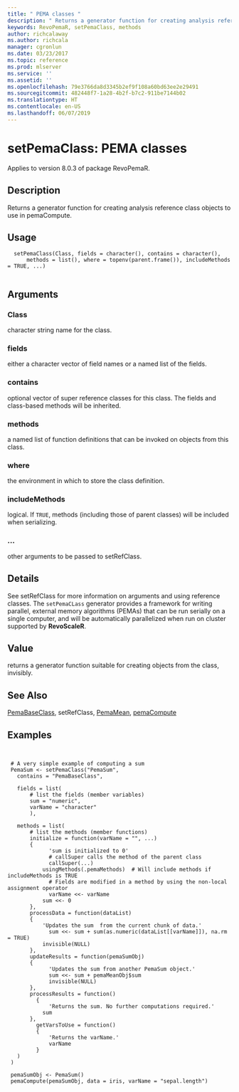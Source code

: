 ```yaml
---
title: " PEMA classes "
description: " Returns a generator function for creating analysis reference class objects to use in pemaCompute. "
keywords: RevoPemaR, setPemaClass, methods
author: richcalaway
ms.author: richcala
manager: cgronlun
ms.date: 03/23/2017
ms.topic: reference
ms.prod: mlserver
ms.service: ''
ms.assetid: ''
ms.openlocfilehash: 79e3766da8d3345b2ef9f108a60bd63ee2e29491
ms.sourcegitcommit: 482448f7-1a28-4b2f-b7c2-911be7144b02
ms.translationtype: HT
ms.contentlocale: en-US
ms.lasthandoff: 06/07/2019
---
```

 # <a name="setpemaclass--pema-classes"></a>setPemaClass:  PEMA classes 

 Applies to version 8.0.3 of package RevoPemaR.

 ## <a name="description"></a>Description

Returns a generator function for creating analysis reference class objects to use in pemaCompute.


 ## <a name="usage"></a>Usage

```   
  setPemaClass(Class, fields = character(), contains = character(), 
      methods = list(), where = topenv(parent.frame()), includeMethods = TRUE, ...)


```

 ## <a name="arguments"></a>Arguments



 ### <a name="class"></a>Class
  character string name for the class.  


 ### <a name="fields"></a>fields
  either a character vector of field names or a named list of the fields.   


 ### <a name="contains"></a>contains
  optional vector of super reference classes for this class. The fields  and class-based methods will be inherited.  



 ### <a name="methods"></a>methods
  a named list of function definitions that can be invoked on objects from this class.  



 ### <a name="where"></a>where
  the environment in which to store the class definition.  



 ### <a name="includemethods"></a>includeMethods
  logical.  If `TRUE`, methods (including those of parent classes) will be included when serializing.  



 ###  <a name=""></a>...
  other arguments to be passed to setRefClass.    



 ## <a name="details"></a>Details

See setRefClass for more information on arguments and using reference classes.
The `setPemaCLass` generator provides a framework for writing parallel, external memory algorithms (PEMAs) that can be run serially on a single computer, and will be automatically parallelized when run on cluster supported by **RevoScaleR**.


 ## <a name="value"></a>Value

returns a generator function suitable for creating objects from the class, invisibly.







 ## <a name="see-also"></a>See Also

[PemaBaseClass](pemabaseclass.md), setRefClass, [PemaMean](pemamean.md), [pemaCompute](pemacompute.md)


 ## <a name="examples"></a>Examples

 ```


  # A very simple example of computing a sum
  PemaSum <- setPemaClass("PemaSum", 
    contains = "PemaBaseClass",

    fields = list( 
        # list the fields (member variables)
        sum = "numeric",
        varName = "character"
        ),

    methods = list(
        # list the methods (member functions)
        initialize = function(varName = "", ...) 
        {
              'sum is initialized to 0'          
              # callSuper calls the method of the parent class
              callSuper(...)            
            usingMethods(.pemaMethods)  # Will include methods if includeMethods is TRUE        
              # Fields are modified in a method by using the non-local assignment operator
              varName <<- varName
            sum <<- 0
        },
        processData = function(dataList) 
        {
            'Updates the sum  from the current chunk of data.'
              sum <<- sum + sum(as.numeric(dataList[[varName]]), na.rm = TRUE)
            invisible(NULL)
        },
        updateResults = function(pemaSumObj)
        {
              'Updates the sum from another PemaSum object.'
              sum <<- sum + pemaMeanObj$sum
              invisible(NULL)
        },
        processResults = function()
          {
              'Returns the sum. No further computations required.'
            sum
        },
          getVarsToUse = function()
          {
              'Returns the varName.' 
              varName
          }
    )
  )

  pemaSumObj <- PemaSum()
  pemaCompute(pemaSumObj, data = iris, varName = "sepal.length")
```




